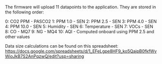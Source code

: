 The firmware will upload 11 datapoints to the application. They are stored in the following order:

0: CO2 PPM - PASCO2
1: PPM 1.0 - SEN
2: PPM 2.5 - SEN
3: PPM 4.0 - SEN
4: PPM 10.0 - SEN
5: Humidity - SEN
6: Temperature - SEN
7: VOCs - SEN
8: CO - MQ7
9: NG - MQ4
10: AQI - Computed onboard using PPM 2.5 and other values

Data size calculations can be found on this spreadsheet: https://docs.google.com/spreadsheets/d/1_EFeLgpe8HF9_ko5QajpB0fkfWvWioJkB7S2AnPqzwQ/edit?usp=sharing


